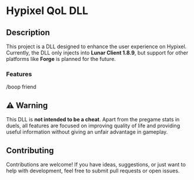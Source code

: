 # Hypixel QoL DLL

## Description

This project is a DLL designed to enhance the user experience on Hypixel. Currently, the DLL only injects into **Lunar Client 1.8.9**, but support for other platforms like **Forge** is planned for the future.

### Features

/boop friend 

## ⚠️ Warning

This DLL is **not intended to be a cheat**. Apart from the pregame stats in duels, all features are focused on improving quality of life and providing useful information without giving an unfair advantage in gameplay.

## Contributing

Contributions are welcome! If you have ideas, suggestions, or just want to help with development, feel free to submit pull requests or open issues.


